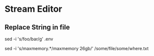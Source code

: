 # Stream Editor

## Replace String in file

sed -i 's/foo/bar/g' .env

sed -i 's/maxmemory.*/maxmemory 26gb/' /some/file/some/where.txt
